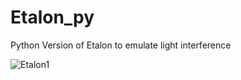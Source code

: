 # Etalon_py
Python Version of Etalon to emulate light interference

![Etalon1](https://user-images.githubusercontent.com/30459885/178441529-50421c00-e22a-49bb-93a6-d8a8e19f8e0f.png)
